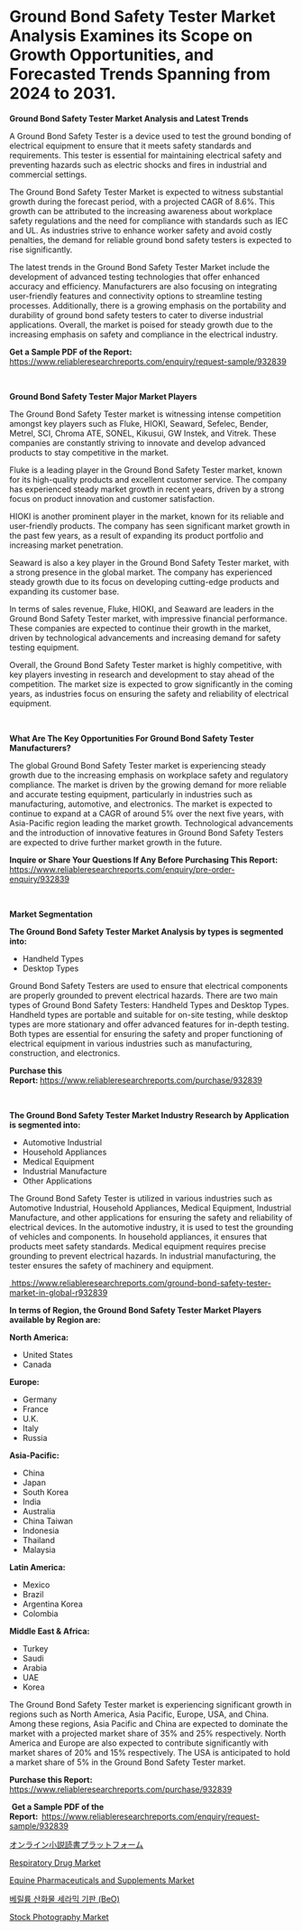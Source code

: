 <p><h1>Ground Bond Safety Tester Market Analysis Examines its Scope on Growth Opportunities, and Forecasted Trends Spanning from 2024 to 2031.</h1></p><p><strong>Ground Bond Safety Tester Market Analysis and Latest Trends</strong></p>
<p><p>A Ground Bond Safety Tester is a device used to test the ground bonding of electrical equipment to ensure that it meets safety standards and requirements. This tester is essential for maintaining electrical safety and preventing hazards such as electric shocks and fires in industrial and commercial settings.</p><p>The Ground Bond Safety Tester Market is expected to witness substantial growth during the forecast period, with a projected CAGR of 8.6%. This growth can be attributed to the increasing awareness about workplace safety regulations and the need for compliance with standards such as IEC and UL. As industries strive to enhance worker safety and avoid costly penalties, the demand for reliable ground bond safety testers is expected to rise significantly.</p><p>The latest trends in the Ground Bond Safety Tester Market include the development of advanced testing technologies that offer enhanced accuracy and efficiency. Manufacturers are also focusing on integrating user-friendly features and connectivity options to streamline testing processes. Additionally, there is a growing emphasis on the portability and durability of ground bond safety testers to cater to diverse industrial applications. Overall, the market is poised for steady growth due to the increasing emphasis on safety and compliance in the electrical industry.</p></p>
<p><strong>Get a Sample PDF of the Report:&nbsp;</strong> <a href="https://www.reliableresearchreports.com/enquiry/request-sample/932839">https://www.reliableresearchreports.com/enquiry/request-sample/932839</a></p>
<p>&nbsp;</p>
<p><strong>Ground Bond Safety Tester Major Market Players</strong></p>
<p><p>The Ground Bond Safety Tester market is witnessing intense competition amongst key players such as Fluke, HIOKI, Seaward, Sefelec, Bender, Metrel, SCI, Chroma ATE, SONEL, Kikusui, GW Instek, and Vitrek. These companies are constantly striving to innovate and develop advanced products to stay competitive in the market.</p><p>Fluke is a leading player in the Ground Bond Safety Tester market, known for its high-quality products and excellent customer service. The company has experienced steady market growth in recent years, driven by a strong focus on product innovation and customer satisfaction.</p><p>HIOKI is another prominent player in the market, known for its reliable and user-friendly products. The company has seen significant market growth in the past few years, as a result of expanding its product portfolio and increasing market penetration.</p><p>Seaward is also a key player in the Ground Bond Safety Tester market, with a strong presence in the global market. The company has experienced steady growth due to its focus on developing cutting-edge products and expanding its customer base.</p><p>In terms of sales revenue, Fluke, HIOKI, and Seaward are leaders in the Ground Bond Safety Tester market, with impressive financial performance. These companies are expected to continue their growth in the market, driven by technological advancements and increasing demand for safety testing equipment.</p><p>Overall, the Ground Bond Safety Tester market is highly competitive, with key players investing in research and development to stay ahead of the competition. The market size is expected to grow significantly in the coming years, as industries focus on ensuring the safety and reliability of electrical equipment.</p></p>
<p>&nbsp;</p>
<p><strong>What Are The Key Opportunities For Ground Bond Safety Tester Manufacturers?</strong></p>
<p><p>The global Ground Bond Safety Tester market is experiencing steady growth due to the increasing emphasis on workplace safety and regulatory compliance. The market is driven by the growing demand for more reliable and accurate testing equipment, particularly in industries such as manufacturing, automotive, and electronics. The market is expected to continue to expand at a CAGR of around 5% over the next five years, with Asia-Pacific region leading the market growth. Technological advancements and the introduction of innovative features in Ground Bond Safety Testers are expected to drive further market growth in the future.</p></p>
<p><strong>Inquire or Share Your Questions If Any Before Purchasing This Report:</strong> <a href="https://www.reliableresearchreports.com/enquiry/pre-order-enquiry/932839">https://www.reliableresearchreports.com/enquiry/pre-order-enquiry/932839</a></p>
<p>&nbsp;</p>
<p><strong>Market Segmentation</strong></p>
<p><strong>The Ground Bond Safety Tester Market Analysis by types is segmented into:</strong></p>
<p><ul><li>Handheld Types</li><li>Desktop Types</li></ul></p>
<p><p>Ground Bond Safety Testers are used to ensure that electrical components are properly grounded to prevent electrical hazards. There are two main types of Ground Bond Safety Testers: Handheld Types and Desktop Types. Handheld types are portable and suitable for on-site testing, while desktop types are more stationary and offer advanced features for in-depth testing. Both types are essential for ensuring the safety and proper functioning of electrical equipment in various industries such as manufacturing, construction, and electronics.</p></p>
<p><strong>Purchase this Report:&nbsp;</strong><a href="https://www.reliableresearchreports.com/purchase/932839">https://www.reliableresearchreports.com/purchase/932839</a></p>
<p>&nbsp;</p>
<p><strong>The Ground Bond Safety Tester Market Industry Research by Application is segmented into:</strong></p>
<p><ul><li>Automotive Industrial</li><li>Household Appliances</li><li>Medical Equipment</li><li>Industrial Manufacture</li><li>Other Applications</li></ul></p>
<p><p>The Ground Bond Safety Tester is utilized in various industries such as Automotive Industrial, Household Appliances, Medical Equipment, Industrial Manufacture, and other applications for ensuring the safety and reliability of electrical devices. In the automotive industry, it is used to test the grounding of vehicles and components. In household appliances, it ensures that products meet safety standards. Medical equipment requires precise grounding to prevent electrical hazards. In industrial manufacturing, the tester ensures the safety of machinery and equipment.</p></p>
<p><a href="https://www.reliableresearchreports.com/ground-bond-safety-tester-market-in-global-r932839">&nbsp;https://www.reliableresearchreports.com/ground-bond-safety-tester-market-in-global-r932839</a></p>
<p><strong>In terms of Region, the Ground Bond Safety Tester Market Players available by Region are:</strong></p>
<p>
    <p> <strong> North America: </strong>
        <ul>
            <li>United States</li>
            <li>Canada</li>
        </ul>
        </p> 
    <p> <strong> Europe: </strong>
        <ul>
            <li>Germany</li>
            <li>France</li>
            <li>U.K.</li>
            <li>Italy</li>
            <li>Russia</li>
        </ul>
        </p> 
    <p> <strong> Asia-Pacific: </strong>
        <ul>
            <li>China</li>
            <li>Japan</li>
            <li>South Korea</li>
            <li>India</li>
            <li>Australia</li>
            <li>China Taiwan</li>
            <li>Indonesia</li>
            <li>Thailand</li>
            <li>Malaysia</li>
        </ul>
        </p> 
    <p> <strong> Latin America: </strong>
        <ul>
            <li>Mexico</li>
            <li>Brazil</li>
            <li>Argentina Korea</li>
            <li>Colombia</li>
        </ul>
        </p> 
    <p> <strong> Middle East & Africa: </strong>
        <ul>
            <li>Turkey</li>
            <li>Saudi</li>
            <li>Arabia</li>
            <li>UAE</li>
            <li>Korea</li>
        </ul>
    </p>
    </p>
<p><p>The Ground Bond Safety Tester market is experiencing significant growth in regions such as North America, Asia Pacific, Europe, USA, and China. Among these regions, Asia Pacific and China are expected to dominate the market with a projected market share of 35% and 25% respectively. North America and Europe are also expected to contribute significantly with market shares of 20% and 15% respectively. The USA is anticipated to hold a market share of 5% in the Ground Bond Safety Tester market.</p></p>
<p><strong>Purchase this Report: </strong><a href="https://www.reliableresearchreports.com/purchase/932839">https://www.reliableresearchreports.com/purchase/932839</a></p>
<p>&nbsp;<strong>Get a Sample PDF of the Report:&nbsp;&nbsp;</strong><a href="https://www.reliableresearchreports.com/enquiry/request-sample/932839">https://www.reliableresearchreports.com/enquiry/request-sample/932839</a></p>
<p><strong></strong></p>
<p><p><a href="https://medium.com/@giygjksk10/%E3%82%AA%E3%83%B3%E3%83%A9%E3%82%A4%E3%83%B3%E5%B0%8F%E8%AA%AC%E8%AA%AD%E6%9B%B8%E3%83%97%E3%83%A9%E3%83%83%E3%83%88%E3%83%95%E3%82%A9%E3%83%BC%E3%83%A0%E5%B8%82%E5%A0%B4%E3%81%AE%E8%A9%B3%E7%B4%B0%E3%81%AA%E5%88%86%E6%9E%90-%E3%83%88%E3%83%AC%E3%83%B3%E3%83%89-%E5%B8%82%E5%A0%B4%E3%82%BB%E3%82%B0%E3%83%A1%E3%83%B3%E3%83%86%E3%83%BC%E3%82%B7%E3%83%A7%E3%83%B3-%E7%AB%B6%E4%BA%89%E5%88%86%E6%9E%90-20d37fc8f78e">オンライン小説読書プラットフォーム</a></p><p><a href="https://issuu.com/reportprime-2/docs/respiratory-drug-market-size-2030.p_94aa7490a0d54e">Respiratory Drug Market</a></p><p><a href="https://issuu.com/reportprime-2/docs/equine-pharmaceuticals-and-suppleme_013be3204cae5b">Equine Pharmaceuticals and Supplements Market</a></p><p><a href="https://github.com/langcat852024/Market-Research-Report-List-2/blob/main/8246584108152.md">베릴륨 산화물 세라믹 기판 (BeO)</a></p><p><a href="https://medium.com/@joanstweart75/global-stock-photography-market-status-2024-2031-and-forecast-by-region-product-end-use-61df9f7fde18">Stock Photography Market</a></p></p>